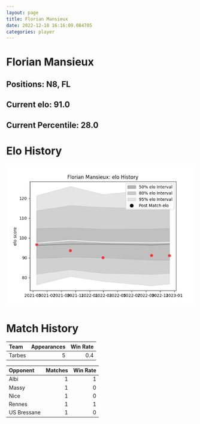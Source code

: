 ```yaml
---  
layout: page  
title: Florian Mansieux  
date: 2022-12-18 16:16:09.084705  
categories: player  
---
```

# Florian Mansieux

## Positions: N8, FL

## Current elo: 91.0

## Current Percentile: 28.0

# Elo History


![elo history](history_FlorianMansieux.png)
# Match History


| Team   |   Appearances |   Win Rate |
|:-------|--------------:|-----------:|
| Tarbes |             5 |        0.4 |

| Opponent    |   Matches |   Win Rate |
|:------------|----------:|-----------:|
| Albi        |         1 |          1 |
| Massy       |         1 |          0 |
| Nice        |         1 |          0 |
| Rennes      |         1 |          1 |
| US Bressane |         1 |          0 |